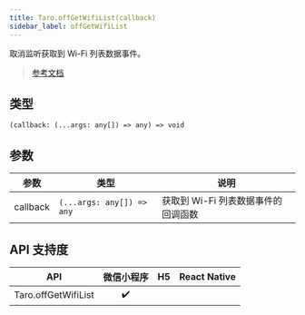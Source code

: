 ```yaml
---
title: Taro.offGetWifiList(callback)
sidebar_label: offGetWifiList
---
```


取消监听获取到 Wi-Fi 列表数据事件。

> [参考文档](https://developers.weixin.qq.com/miniprogram/dev/api/device/wifi/wx.offGetWifiList.html)

## 类型

```tsx
(callback: (...args: any[]) => any) => void
```

## 参数

<table>
  <thead>
    <tr>
      <th>参数</th>
      <th>类型</th>
      <th>说明</th>
    </tr>
  </thead>
  <tbody>
    <tr>
      <td>callback</td>
      <td><code>(...args: any[]) =&gt; any</code></td>
      <td>获取到 Wi-Fi 列表数据事件的回调函数</td>
    </tr>
  </tbody>
</table>

## API 支持度

|         API         | 微信小程序 | H5 | React Native |
|:-------------------:|:-----:|:--:|:------------:|
| Taro.offGetWifiList |  ✔️   |    |              |
